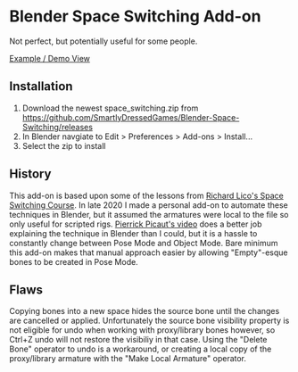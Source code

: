 # Blender Space Switching Add-on

Not perfect, but potentially useful for some people.

[Example / Demo View](https://youtu.be/t-Yf6Mew1ZI)

## Installation

1. Download the newest space_switching.zip from https://github.com/SmartlyDressedGames/Blender-Space-Switching/releases
2. In Blender navgiate to Edit > Preferences > Add-ons > Install...
3. Select the zip to install

## History

This add-on is based upon some of the lessons from [Richard Lico's Space Switching Course](https://www.animationsherpa.com/courses/space-switching). In late 2020 I made a personal add-on to automate these techniques in Blender, but it assumed the armatures were local to the file so only useful for scripted rigs. [Pierrick Picaut's video](https://www.youtube.com/watch?v=Ut8KCfYKuzc) does a better job explaining the technique in Blender than I could, but it is a hassle to constantly change between Pose Mode and Object Mode. Bare minimum this add-on makes that manual approach easier by allowing "Empty"-esque bones to be created in Pose Mode.

## Flaws

Copying bones into a new space hides the source bone until the changes are cancelled or applied. Unfortunately the source bone visibility property is not eligible for undo when working with proxy/library bones however, so Ctrl+Z undo will not restore the visibiliy in that case. Using the "Delete Bone" operator to undo is a workaround, or creating a local copy of the proxy/library armature with the "Make Local Armature" operator.
